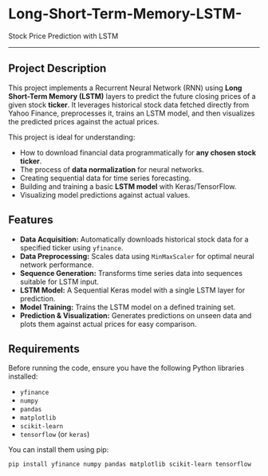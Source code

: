 # Long-Short-Term-Memory-LSTM-
Stock Price Prediction with LSTM

---

## Project Description

This project implements a Recurrent Neural Network (RNN) using **Long Short-Term Memory (LSTM)** layers to predict the future closing prices of a given stock **ticker**. It leverages historical stock data fetched directly from Yahoo Finance, preprocesses it, trains an LSTM model, and then visualizes the predicted prices against the actual prices.

This project is ideal for understanding:
* How to download financial data programmatically for **any chosen stock ticker**.
* The process of **data normalization** for neural networks.
* Creating sequential data for time series forecasting.
* Building and training a basic **LSTM model** with Keras/TensorFlow.
* Visualizing model predictions against actual values.

## Features

* **Data Acquisition:** Automatically downloads historical stock data for a specified ticker using `yfinance`.
* **Data Preprocessing:** Scales data using `MinMaxScaler` for optimal neural network performance.
* **Sequence Generation:** Transforms time series data into sequences suitable for LSTM input.
* **LSTM Model:** A Sequential Keras model with a single LSTM layer for prediction.
* **Model Training:** Trains the LSTM model on a defined training set.
* **Prediction & Visualization:** Generates predictions on unseen data and plots them against actual prices for easy comparison.

## Requirements

Before running the code, ensure you have the following Python libraries installed:

* `yfinance`
* `numpy`
* `pandas`
* `matplotlib`
* `scikit-learn`
* `tensorflow` (or `keras`)

You can install them using pip:

```bash
pip install yfinance numpy pandas matplotlib scikit-learn tensorflow
